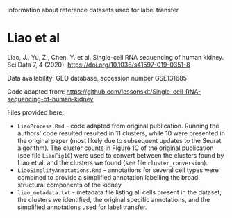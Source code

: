 Information about reference datasets used for label transfer

# Liao et al

Liao, J., Yu, Z., Chen, Y. et al. Single-cell RNA sequencing of human kidney. Sci Data 7, 4 (2020). https://doi.org/10.1038/s41597-019-0351-8

Data availability: GEO database, accession number GSE131685

Code adapted from: https://github.com/lessonskit/Single-cell-RNA-sequencing-of-human-kidney

Files provided here:

* `LiaoProcess.Rmd` - code adapted from original publication. Running the authors' code resulted resulted in 11 clusters, while 10 were presented in the original paper (most likely due to subsequent updates to the Seurat algorithm). The cluster counts in Figure 1C of the original publication (see file `LiaoFig1C`) were used to convert between the clusters found by Liao et al. and the clusters we found (see file `cluster_conversion`).
* `LiaoSimplifyAnnotations.Rmd` - annotations for several cell types were combined to provide a simplified annotation labelling the broad structural components of the kidney
* `liao_metadata.txt` - metadata file listing all cells present in the dataset, the clusters we identified, the original specific annotations, and the simplified annotations used for label transfer.
